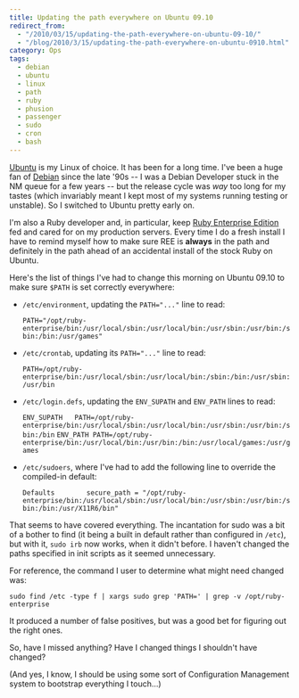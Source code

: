 ```yaml
---
title: Updating the path everywhere on Ubuntu 09.10
redirect_from:
  - "/2010/03/15/updating-the-path-everywhere-on-ubuntu-09-10/"
  - "/blog/2010/3/15/updating-the-path-everywhere-on-ubuntu-0910.html"
category: Ops
tags:
  - debian
  - ubuntu
  - linux
  - path
  - ruby
  - phusion
  - passenger
  - sudo
  - cron
  - bash
---
```

[Ubuntu](http://www.ubuntu.com/) is my Linux of choice. It has been for a long time. I've been a huge fan of [Debian](http://www.debian.org/) since the late '90s -- I was a Debian Developer stuck in the NM queue for a few years -- but the release cycle was *way* too long for my tastes (which invariably meant I kept most of my systems running testing or unstable). So I switched to Ubuntu pretty early on.

I'm also a Ruby developer and, in particular, keep [Ruby Enterprise Edition](http://www.rubyenterpriseedition.com/) fed and cared for on my production servers. Every time I do a fresh install I have to remind myself how to make sure REE is **always** in the path and definitely in the path ahead of an accidental install of the stock Ruby on Ubuntu.

Here's the list of things I've had to change this morning on Ubuntu 09.10 to make sure `$PATH` is set correctly everywhere:

* `/etc/environment`, updating the `PATH="..."` line to read:

  `PATH="/opt/ruby-enterprise/bin:/usr/local/sbin:/usr/local/bin:/usr/sbin:/usr/bin:/sbin:/bin:/usr/games"`

* `/etc/crontab`, updating its `PATH="..."` line to read:

  `PATH=/opt/ruby-enterprise/bin:/usr/local/sbin:/usr/local/bin:/sbin:/bin:/usr/sbin:/usr/bin`

* `/etc/login.defs`, updating the `ENV_SUPATH` and `ENV_PATH` lines to read:

  `ENV_SUPATH	PATH=/opt/ruby-enterprise/bin:/usr/local/sbin:/usr/local/bin:/usr/sbin:/usr/bin:/sbin:/bin`
  `ENV_PATH	PATH=/opt/ruby-enterprise/bin:/usr/local/bin:/usr/bin:/bin:/usr/local/games:/usr/games`

* `/etc/sudoers`, where I've had to add the following line to override the compiled-in default:

  `Defaults        secure_path = "/opt/ruby-enterprise/bin:/usr/local/sbin:/usr/local/bin:/usr/sbin:/usr/bin:/sbin:/bin:/usr/X11R6/bin"`

That seems to have covered everything. The incantation for sudo was a bit of a bother to find (it being a built in default rather than configured in `/etc`), but with it, `sudo irb` now works, when it didn't before. I haven't changed the paths specified in init scripts as it seemed unnecessary.

For reference, the command I user to determine what might need changed was:

    sudo find /etc -type f | xargs sudo grep 'PATH=' | grep -v /opt/ruby-enterprise

It produced a number of false positives, but was a good bet for figuring out the right ones.

So, have I missed anything? Have I changed things I shouldn't have changed?

(And yes, I know, I should be using some sort of Configuration Management system to bootstrap everything I touch...)
